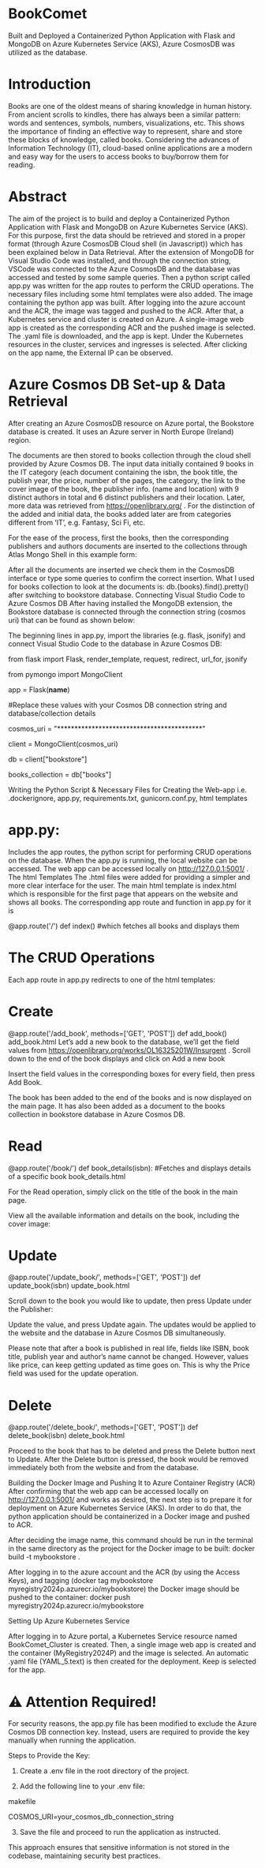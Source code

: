 # BookComet
Built and Deployed a Containerized Python Application with Flask and MongoDB on Azure Kubernetes Service (AKS), Azure CosmosDB was utilized as the database.

# Introduction
Books are one of the oldest means of sharing knowledge in human history. From ancient scrolls to kindles, there has always been a similar pattern: words and sentences, symbols, numbers, visualizations, etc. This shows the importance of finding an effective way to represent, share and store these blocks of knowledge, called books.
Considering the advances of Information Technology (IT), cloud-based online applications are a modern and easy way for the users to access books to buy/borrow them for reading.


# Abstract
The aim of the project is to build and deploy a Containerized Python Application with Flask and MongoDB on Azure Kubernetes Service (AKS). 
For this purpose, first the data should be retrieved and stored in a proper format (through Azure CosmosDB Cloud shell (in Javascript)) which has been explained below in Data Retrieval. 
After the extension of MongoDB for Visual Studio Code was installed, and through the connection string, VSCode was connected to the Azure CosmosDB and the database was accessed and tested by some sample queries. 
Then a python script called app.py was written for the app routes to perform the CRUD operations. The necessary files including some html templates were also added.
The image containing the python app was built. After logging into the azure account and the ACR, the image was tagged and pushed to the ACR.
After that, a Kubernetes service and cluster is created on Azure. A single-image web app is created as the corresponding ACR and the pushed image is selected. The .yaml file is downloaded, and the app is kept.
Under the Kubernetes resources in the cluster, services and ingresses is selected. After clicking on the app name, the External IP can be observed.

# Azure Cosmos DB Set-up & Data Retrieval

After creating an Azure CosmosDB resource on Azure portal,  the Bookstore database is created. It uses an Azure server in North Europe (Ireland) region.
 
The documents are then stored to books collection through the cloud shell provided by Azure Cosmos DB.
The input data initially contained 9 books in the IT category (each document containing the isbn, the book title, the publish year, the price, number of the pages, the category, the link to the cover image of the book, the publisher info. (name and location) with 9 distinct authors in total and 6 distinct publishers and their location. Later, more data was retrieved from https://openlibrary.org/ . For the distinction of the added and initial data, the books added later are from categories different from ‘IT’, e.g. Fantasy, Sci Fi, etc.

For the ease of the process, first the books, then the corresponding publishers and authors documents are inserted to the collections through Atlas Mongo Shell in this example form:

After all the documents are inserted we check them in the CosmosDB interface or type some queries to confirm the correct insertion. What I used for books collection to look at the documents is: db.{books}.find().pretty() after switching to bookstore database.
Connecting Visual Studio Code to Azure Cosmos DB
After having installed the MongoDB extension, the Bookstore database is connected through the connection string (cosmos uri) that can be found as shown below:

The beginning lines in app.py, import the libraries (e.g. flask, jsonify) and connect Visual Studio Code to the database in Azure Cosmos DB:

from flask import Flask, render_template, request, redirect, url_for, jsonify

from pymongo import MongoClient

app = Flask(__name__)

#Replace these values with your Cosmos DB connection string and database/collection details

cosmos_uri = "******************************************"

client = MongoClient(cosmos_uri)

db = client["bookstore"]

books_collection = db["books"]


Writing the Python Script & Necessary Files for Creating the Web-app
i.e. .dockerignore, app.py, requirements.txt, gunicorn.conf.py, html templates

# app.py: 
Includes the app routes, the python script for performing CRUD operations on the database. When the app.py is running, the local website can be accessed. The web app can be accessed locally on http://127.0.0.1:5001/ .
The html Templates 
The .html files were added for providing a simpler and more clear interface for the user.
 The main html template is index.html which is responsible for the first page that appears on the website and shows all books. The corresponding app route and function in app.py for it is 
 
@app.route('/')
def index() #which fetches all books and displays them


# The CRUD Operations
Each app route in app.py redirects to one of the html templates:
# Create

@app.route('/add_book', methods=['GET', 'POST'])
def add_book()
add_book.html
Let’s add a new book to the database, we’ll get the field values from https://openlibrary.org/works/OL16325201W/Insurgent .
Scroll down to the end of the book displays and click on Add a new book

Insert the field values in the corresponding boxes for every field, then press Add Book. 

The book has been added to the end of the books and is now displayed on the main page. 
It has also been added as a document to the books collection in bookstore database in Azure Cosmos DB.

# Read
@app.route('/book/<isbn>')
def book_details(isbn): 
#Fetches and displays details of a specific book
book_details.html

For the Read operation, simply click on the title of the book in the main page.

View all the available information and details on the book, including the cover image:

# Update
@app.route('/update_book/<isbn>', methods=['GET', 'POST'])
def update_book(isbn)
update_book.html

Scroll down to the book you would like to update, then press Update under the Publisher:

Update the value, and press Update again. The updates would be applied to the website and the database in Azure Cosmos DB simultaneously.

Please note that after a book is published in real life, fields like ISBN, book title, publish year and author’s name cannot be changed. However, values like price, can keep getting updated as time goes on. This is why the Price field was used for the update operation.

# Delete
@app.route('/delete_book/<isbn>', methods=['GET', 'POST'])
def delete_book(isbn)
delete_book.html

Proceed to the book that has to be deleted and press the Delete button next to Update. After the Delete button is pressed, the book would be removed immediately both from the website and from the database.


Building the Docker Image and Pushing It to Azure Container Registry (ACR)
After confirming that the web app can be accessed locally on http://127.0.0.1:5001/ and works as desired, the next step is to prepare it for deployment on Azure Kubernetes Service (AKS).
In order to do that, the python application should be containerized in a Docker image and pushed to ACR.

After deciding the image name, this command should be run in the terminal in the same directory as the project for the Docker image to be built: 
docker build -t mybookstore .

After logging in to the azure account and the ACR (by using the Access Keys), and tagging (docker tag mybookstore myregistry2024p.azurecr.io/mybookstore) the Docker image should be pushed to the container: docker push myregistry2024p.azurecr.io/mybookstore

Setting Up Azure Kubernetes Service

After logging in to Azure portal, a Kubernetes Service resource named BookComet_Cluster is created. Then, a single image web app is created and the container (MyRegistry2024P) and the image is selected. An automatic .yaml file (YAML_5.text) is then created for the deployment. Keep is selected for the app.

# ⚠️ Attention Required!

For security reasons, the app.py file has been modified to exclude the Azure Cosmos DB connection key. Instead, users are required to provide the key manually when running the application.

Steps to Provide the Key:

1. Create a .env file in the root directory of the project.

2. Add the following line to your .env file:

makefile

COSMOS_URI=your_cosmos_db_connection_string

3. Save the file and proceed to run the application as instructed.

This approach ensures that sensitive information is not stored in the codebase, maintaining security best practices.

